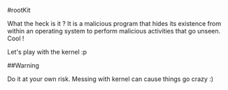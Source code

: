 #rootKit

What the heck is it ? 
It is a malicious program that hides its existence from within an operating system to perform malicious activities that go unseen.
Cool ! 

Let's play with the kernel :p

##Warning

Do it at your own risk.
Messing with kernel can cause things go crazy :)

